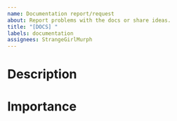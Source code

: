 ```yaml
---
name: Documentation report/request
about: Report problems with the docs or share ideas.
title: "[DOCS] "
labels: documentation
assignees: StrangeGirlMurph
---
```


# Description

<!-- A clear description of what the problem or the idea you have is. -->

# Importance

<!-- Describe how important your report/request is.
Is this something fundamentally wrong or just a small thing you think that would be cool? -->
